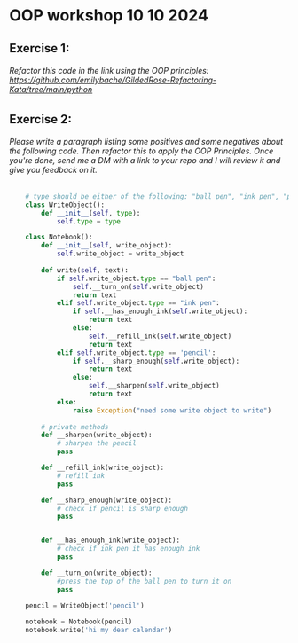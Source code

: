 # OOP workshop 10 10 2024


## Exercise 1:
###### Refactor this code in the link using the OOP principles: https://github.com/emilybache/GildedRose-Refactoring-Kata/tree/main/python

## Exercise 2:
###### Please write a paragraph listing some positives and some negatives about the following code. Then refactor this to apply the OOP Principles. Once you're done, send me a DM with a link to your repo and I will review it and give you feedback on it.
```python
    # type should be either of the following: "ball pen", "ink pen", "pencil"
    class WriteObject():
        def __init__(self, type):
            self.type = type

    class Notebook():
        def __init__(self, write_object):
            self.write_object = write_object
        
        def write(self, text):
            if self.write_object.type == "ball pen":
                self.__turn_on(self.write_object)
                return text
            elif self.write_object.type == "ink pen":
                if self.__has_enough_ink(self.write_object):
                    return text
                else:
                    self.__refill_ink(self.write_object)
                    return text
            elif self.write_object.type == 'pencil':
                if self.__sharp_enough(self.write_object):
                    return text
                else:
                    self.__sharpen(self.write_object)
                    return text
            else:
                raise Exception("need some write object to write")
                
        # private methods
        def __sharpen(write_object):
            # sharpen the pencil
            pass

        def __refill_ink(write_object):
            # refill ink
            pass

        def __sharp_enough(write_object):
            # check if pencil is sharp enough
            pass


        def __has_enough_ink(write_object):
            # check if ink pen it has enough ink
            pass

        def __turn_on(write_object):
            #press the top of the ball pen to turn it on
            pass
    
    pencil = WriteObject('pencil')

    notebook = Notebook(pencil)
    notebook.write('hi my dear calendar')
```